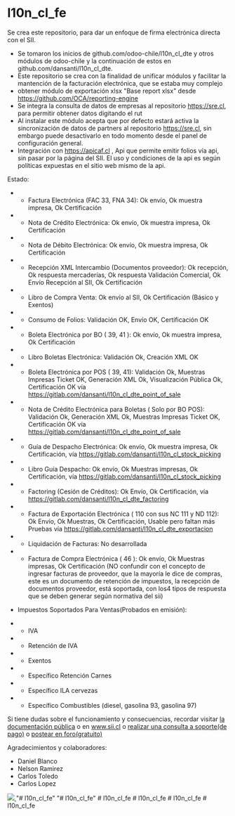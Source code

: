 # l10n_cl_fe
Se crea este repositorio, para dar un enfoque de firma electrónica directa con el SII.

 - Se tomaron los inicios de github.com/odoo-chile/l10n_cl_dte y otros módulos de odoo-chile y la continuación de estos en github.com/dansanti/l10n_cl_dte.
 - Este repositorio se crea con la finalidad de unificar módulos y facilitar la mantención de la facturación electrónica, que se estaba muy complejo
 - obtener módulo de exportación xlsx "Base report xlsx" desde https://github.com/OCA/reporting-engine
 - Se integra la consulta de datos de empresas al repositorio https://sre.cl, para permitir obtener datos digitando el rut
 - Al instalar este módulo acepta que por defecto estará activa la sincronización de datos de partners al repositorio https://sre.cl, sin embargo puede desactivarlo en todo momento desde el panel de configuración general.
 - Integración con https://apicaf.cl , Api que permite emitir folios vía api, sin pasar por la página del SII. El uso y condiciones de la api es según políticas expuestas en el sitio web mismo de la api.

 Estado:
 - - Factura Electrónica (FAC 33, FNA 34): Ok envío, Ok muestra impresa, Ok Certificación
 - - Nota de Crédito Electrónica: Ok envío, Ok muestra impresa, Ok Certificación
 - - Nota de Débito Electrónica: Ok envío, Ok muestra impresa, Ok Certificación
 - - Recepción XML Intercambio (Documentos proveedor): Ok recepción, Ok respuesta mercaderías, Ok respuesta Validación Comercial, Ok Envío Recepción al SII, Ok Certificación
 - - Libro de Compra Venta: Ok envío al SII, Ok Certificación (Básico y Exentos)
 - - Consumo de Folios: Validación OK, Envío OK, Certificación OK
 - - Boleta Electrónica por BO ( 39, 41 ): Ok envío, Ok muestra impresa, Ok Certificación
 - - Libro Boletas Electrónica: Validación Ok, Creación XML OK
 - - Boleta Electrónica por POS ( 39, 41): Validación Ok, Muestras Impresas Ticket OK, Generación XML Ok, Visualización Pública Ok, Certificación OK vía https://gitlab.com/dansanti/l10n_cl_dte_point_of_sale
 - - Nota de Crédito Electrónica para Boletas ( Solo por BO POS): Validación Ok, Generación XML Ok, Muestras Impresas Ticket OK, Certificación OK vía https://gitlab.com/dansanti/l10n_cl_dte_point_of_sale
 - - Guía de Despacho Electrónica: Ok envío, Ok muestra impresa, Ok Certificación, vía https://gitlab.com/dansanti/l10n_cl_stock_picking
 - - Libro Guía Despacho: Ok envío, Ok Muestras impresas, Ok Certificación, vía https://gitlab.com/dansanti/l10n_cl_stock_picking
 - - Factoring (Cesión de Créditos): Ok Envío, Ok Certificación, vía https://gitlab.com/dansanti/l10n_cl_dte_factoring
 - - Factura de Exportación Electrónica ( 110 con sus NC 111 y ND 112): Ok Envío, Ok Muestras, Ok Certificación, Usable pero faltan más Pruebas vía https://gitlab.com/dansanti/l10n_cl_dte_exportacion
 - - Liquidación de Facturas: No desarrollada
 - - Factura de Compra Electrónica ( 46 ): Ok envío, Ok Muestras impresas, Ok Certificación (NO confundir con el concepto de ingresar facturas de proveedor, que la mayoría le dice de compras, este es un documento de retención de impuestos, la recepción de documentos proveedor, está soportada, con los4 tipos de respuesta que se deben generar según normativa del sii)

 - Impuestos Soportados Para Ventas(Probados en emisión):
 - - IVA
 - - Retención de IVA
 - - Exentos
 - - Específico Retención Carnes
 - - Específico ILA cervezas
 - - Específico Combustibles (diesel, gasolina 93, gasolina 97)

 Si tiene dudas sobre el funcionamiento y consecuencias, recordar visitar <a href="https://globalresponse.cl/forum/how-to">la documentación pública</a> o en <a href="www.sii.cl">www.sii.cl</a> o <a href="https://globalresponse.cl/helpdesk/">realizar una consulta a soporte(de pago)</a> o <a href="https://globalresponse.cl/forum/1">postear en foro(gratuito)</a>


 Agradecimientos y colaboradores:

 - Daniel Blanco
 - Nelson Ramirez
 - Carlos Toledo
 - Carlos Lopez

<a href='https://www.flow.cl/btn.php?token=ju5ulkb' target='_blank'>
  <img src='https://www.flow.cl/img/botones/btn-donar-negro.png'>
</a>
"# l10n_cl_fe" 
"# l10n_cl_fe" 
#   l 1 0 n _ c l _ f e  
 #   l 1 0 n _ c l _ f e  
 #   l 1 0 n _ c l _ f e  
 #   l 1 0 n _ c l _ f e  
 